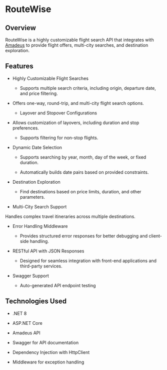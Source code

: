 # RouteWise
 
## Overview

RouteWise is a highly customizable flight search API that integrates with [Amadeus](https://developers.amadeus.com/) to provide flight offers, multi-city searches, and destination exploration.

## Features

- Highly Customizable Flight Searches

  - Supports multiple search criteria, including origin, departure date, and price filtering.

- Offers one-way, round-trip, and multi-city flight search options.

  - Layover and Stopover Configurations

- Allows customization of layovers, including duration and stop preferences.

  - Supports filtering for non-stop flights.

- Dynamic Date Selection

  - Supports searching by year, month, day of the week, or fixed duration.

  - Automatically builds date pairs based on provided constraints.

- Destination Exploration

  - Find destinations based on price limits, duration, and other parameters.

- Multi-City Search Support

Handles complex travel itineraries across multiple destinations.

- Error Handling Middleware

  - Provides structured error responses for better debugging and client-side handling.

- RESTful API with JSON Responses

  - Designed for seamless integration with front-end applications and third-party services.

- Swagger Support

  - Auto-generated API endpoint testing

## Technologies Used

- .NET 8

- ASP.NET Core

- Amadeus API

- Swagger for API documentation

- Dependency Injection with HttpClient

- Middleware for exception handling
